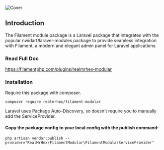 ![Cover](https://filament.ams3.digitaloceanspaces.com/521/tFyehKIVV346TS3Emhqj5vhGYbFGbW-metaVW50aXRsZWQtMS0wMS5qcGc=-.jpg)

## Introduction

The Filament module package is a Laravel package that integrates with the popular nwidart/laravel-modules package to provide seamless integration with Filament, a modern and elegant admin panel for Laravel applications.

### Read Full Doc
https://filamentphp.com/plugins/realmrhex-modular

### Installation

Require this package with composer.

```shell
composer require realmrhex/filament-modular
```

Laravel uses Package Auto-Discovery, so doesn't require you to manually add the ServiceProvider.

#### Copy the package config to your local config with the publish command:

```shell
php artisan vendor:publish --provider="RealMrHex\FilamentModular\FilamentModularServiceProvider"
```
